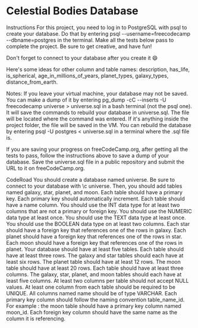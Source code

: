 # Celestial Bodies Database

Instructions
For this project, you need to log in to PostgreSQL with psql to create your database. Do that by entering psql --username=freecodecamp --dbname=postgres in the terminal. Make all the tests below pass to complete the project. Be sure to get creative, and have fun!

Don't forget to connect to your database after you create it 😄

Here's some ideas for other column and table names: description, has_life, is_spherical, age_in_millions_of_years, planet_types, galaxy_types, distance_from_earth.

Notes: If you leave your virtual machine, your database may not be saved. You can make a dump of it by entering pg_dump -cC --inserts -U freecodecamp universe > universe.sql in a bash terminal (not the psql one). It will save the commands to rebuild your database in universe.sql. The file will be located where the command was entered. If it's anything inside the project folder, the file will be saved in the VM. You can rebuild the database by entering psql -U postgres < universe.sql in a terminal where the .sql file is.

If you are saving your progress on freeCodeCamp.org, after getting all the tests to pass, follow the instructions above to save a dump of your database. Save the universe.sql file in a public repository and submit the URL to it on freeCodeCamp.org.

CodeRoad
You should create a database named universe.
Be sure to connect to your database with \c universe. Then, you should add tables named galaxy, star, planet, and moon.
Each table should have a primary key.
Each primary key should automatically increment.
Each table should have a name column.
You should use the INT data type for at least two columns that are not a primary or foreign key.
You should use the NUMERIC data type at least once.
You should use the TEXT data type at least once.
You should use the BOOLEAN data type on at least two columns.
Each star should have a foreign key that references one of the rows in galaxy.
Each planet should have a foreign key that references one of the rows in star.
Each moon should have a foreign key that references one of the rows in planet.
Your database should have at least five tables.
Each table should have at least three rows.
The galaxy and star tables should each have at least six rows.
The planet table should have at least 12 rows.
The moon table should have at least 20 rows.
Each table should have at least three columns.
The galaxy, star, planet, and moon tables should each have at least five columns.
At least two columns per table should not accept NULL values.
At least one column from each table should be required to be UNIQUE.
All columns named name should be of type VARCHAR.
Each primary key column should follow the naming convention table_name_id. For example : the moon table should have a primary key column named moon_id.
Each foreign key column should have the same name as the column it is referencing.
